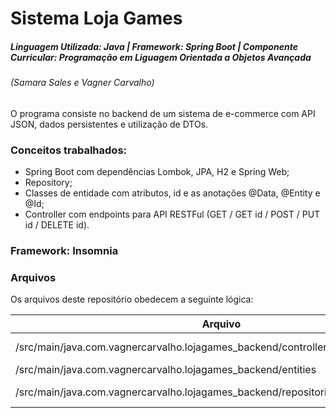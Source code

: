# Sistema Loja Games

##### Linguagem Utilizada: Java | Framework: Spring Boot | Componente Curricular: Programação em Liguagem Orientada a Objetos Avançada
###### (Samara Sales e Vagner Carvalho)

O programa consiste no backend de um sistema de e-commerce com API JSON, dados persistentes e utilização de DTOs.

### Conceitos trabalhados: 

- Spring Boot com dependências Lombok, JPA, H2 e Spring Web;
- Repository;
- Classes de entidade com atributos, id e as anotações @Data, @Entity e @Id;
- Controller com endpoints para API RESTFul (GET / GET id / POST / PUT id / DELETE id).

### Framework: Insomnia

### Arquivos

Os arquivos deste repositório obedecem a seguinte lógica:

| Arquivo | Conteúdo |
| ------ | ------ |
| /src/main/java.com.vagnercarvalho.lojagames_backend/controllers/JogoController.java | código executável |
| /src/main/java.com.vagnercarvalho.lojagames_backend/entities | entidades |
| /src/main/java.com.vagnercarvalho.lojagames_backend/repositories | create do repositório |
